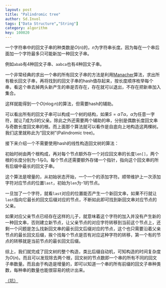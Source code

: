 ```yaml
---
layout: post
title: "Palindromic tree"
author: Sd.Invol
tags: ["Data Structure","String"]
category: algorithm
key: 100020
---
```


一个字符串中的回文子串的种类数是$O(n)$的，$n$为字符串长度。因为每在一个串后面加一个字符最多只可能新加一种回文子串。

例如`abab`有4种回文子串、`aabca`也有4种回文子串。

一个非常经典的求出一个串的所有回文子串的方法是利用[Manacher](http://en.wikipedia.org/wiki/Longest_palindromic_substring)算法，求出所有极长回文子串，再将找到的回文子串的hash值存起来，按长度顺序枚举每个串，看这个串去掉两头新产生的串是否存在，存在就可以退出，不存在把新串加入集合。

这样就能得到一个$O(n\log n)$的算法，但需要hash的辅助。

可以看出所有的回文子串可以构成一个树的结构，如果$S = \alpha T\alpha$，$\alpha$为任意一字符，就让$T$成为$S$的父亲。除此之外还需要两个辅助的串，分别是偶数长度回文串与奇数长度回文串的根。而上面那个算法就可以看作是自底向上地构造这两棵树。我们这里就称此为“回文树”(Palindromic tree)。

接下来介绍一个不需要使用hash的线性构造回文树的算法：

初始时树由两个根构成，再对每个节点额外存一个对应回文串的长度`len[]`，两个根的长度分别为-1与0。每个节点还需要额外存储一个指针，指向这个回文串的所有后缀中最长的回文子串。

这个算法是增量的，从初始状态开始，一个一个的添加字符。顺带维护上一次添加字符对应节点的位置`last`，初始为`len`为-1的节点。

一旦加了一个字符，就看`last`对应的位置能否产生一个新回文串，如果不行就让`last`指向它最长的回文后缀对应的节点，不断如此即可找到新回文串对应节点的父亲。

如果对应父亲节点已经存在这样的儿子，就意味着这个字符的加入并没有产生新的一种回文串，否则建立新节点，让父亲节点的对应字符转移到当前这个节点上，还剩一个问题是怎么找新回文串的最长回文后缀对应的节点，这个也只需要沿着父亲节点的最长回文后缀，挨个找每个节点是否有对应这种字符的转移，第一个有的节点的转移就是当前节点的最长回文后缀。

综上，我们就完成了回文树的整个构造，类比后缀自动机，可知构造的时间复杂度为$O(n)$。而且可以发现除去两个根，回文树的节点数即一个串的所有不同的回文子串数量。而且由于构造是增量的，即可以知道一个串的所有前缀的回文子串种类数，每种串的数量也能很容易的统计出来。



[（坑）](http://adilet.org/blog/25-09-14/)
